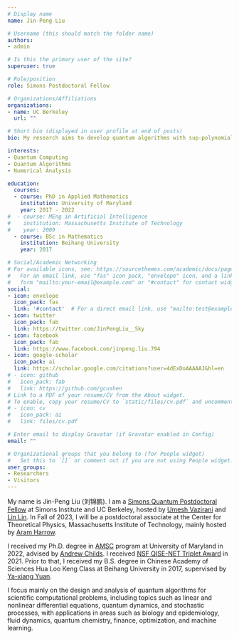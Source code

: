 ```yaml
---
# Display name
name: Jin-Peng Liu

# Username (this should match the folder name)
authors:
- admin

# Is this the primary user of the site?
superuser: true

# Role/position
role: Simons Postdoctoral Fellow

# Organizations/Affiliations
organizations:
- name: UC Berkeley
  url: ""

# Short bio (displayed in user profile at end of posts)
bio: My research aims to develop quantum algorithms with sup-polynomial speed-ups over classical algorithms, including topics such as quantum PDE solvers, quantum optimization and quantum machine learning.

interests:
- Quantum Computing
- Quantum Algorithms
- Numerical Analysis

education:
  courses:
  - course: PhD in Applied Mathematics
    institution: University of Maryland
    year: 2017 - 2022
#  - course: MEng in Artificial Intelligence
#    institution: Massachusetts Institute of Technology
#    year: 2009
  - course: BSc in Mathematics
    institution: Beihang University
    year: 2017

# Social/Academic Networking
# For available icons, see: https://sourcethemes.com/academic/docs/page-builder/#icons
#   For an email link, use "fas" icon pack, "envelope" icon, and a link in the
#   form "mailto:your-email@example.com" or "#contact" for contact widget.
social:
- icon: envelope
  icon_pack: fas
  link: '#contact'  # For a direct email link, use "mailto:test@example.org".
- icon: twitter
  icon_pack: fab
  link: https://twitter.com/JinPengLiu__Sky
- icon: facebook
  icon_pack: fab
  link: https://www.facebook.com/jinpeng.liu.794
- icon: google-scholar
  icon_pack: ai
  link: https://scholar.google.com/citations?user=4dExDoAAAAAJ&hl=en
# - icon: github
#   icon_pack: fab
#   link: https://github.com/gcushen
# Link to a PDF of your resume/CV from the About widget.
# To enable, copy your resume/CV to `static/files/cv.pdf` and uncomment the lines below.
# - icon: cv
#   icon_pack: ai
#   link: files/cv.pdf

# Enter email to display Gravatar (if Gravatar enabled in Config)
email: ""

# Organizational groups that you belong to (for People widget)
#   Set this to `[]` or comment out if you are not using People widget.
user_groups:
- Researchers
- Visitors
---
```


My name is Jin-Peng Liu (刘锦鹏). I am a [Simons Quantum Postdoctoral Fellow](https://simons.berkeley.edu/people/jin-peng-liu) at Simons Institute and UC Berkeley, hosted by [Umesh Vazirani](https://people.eecs.berkeley.edu/~vazirani/) and [Lin Lin](https://math.berkeley.edu/~linlin/). In Fall of 2023, I will be a postdoctoral associate at the Center for Theoretical Physics, Massachusetts Institute of Technology, mainly hosted by [Aram Harrow](http://www.mit.edu/~aram/).

I received my Ph.D. degree in [AMSC](https://amsc.umd.edu/) program at University of Maryland in 2022, advised by [Andrew Childs](http://www.cs.umd.edu/~amchilds/). I received [NSF QISE-NET Triplet Award](https://qisenet.uchicago.edu/overview/) in 2021. Prior to that, I received my B.S. degree in Chinese Academy of Sciences Hua Loo Keng Class at Beihang University in 2017, supervised by [Ya-xiang Yuan](http://lsec.cc.ac.cn/~yyx/).

I focus mainly on the design and analysis of quantum algorithms for scientific computational problems, including topics such as linear and nonlinear differential equations, quantum dynamics, and stochastic processes, with applications in areas such as biology and epidemiology, fluid dynamics, quantum chemistry, finance, optimization, and machine learning. 

